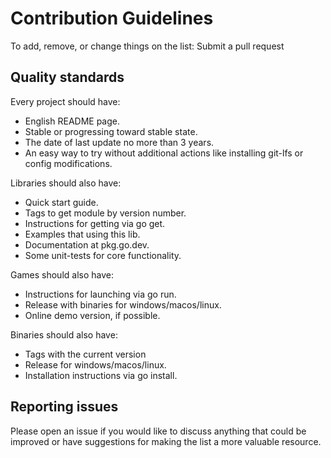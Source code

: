# Contribution Guidelines

To add, remove, or change things on the list: Submit a pull request

## Quality standards

Every project should have:
- English README page.
- Stable or progressing toward stable state.
- The date of last update no more than 3 years.
- An easy way to try without additional actions like installing git-lfs or config modifications.

Libraries should also have:
- Quick start guide.
- Tags to get module by version number.
- Instructions for getting via go get.
- Examples that using this lib.
- Documentation at pkg.go.dev.
- Some unit-tests for core functionality.

Games should also have:
- Instructions for launching via go run.
- Release with binaries for windows/macos/linux.
- Online demo version, if possible.

Binaries should also have:
- Tags with the current version 
- Release for windows/macos/linux.
- Installation instructions via go install.

## Reporting issues

Please open an issue if you would like to discuss anything that could be improved or have suggestions for making the list a more valuable resource.
